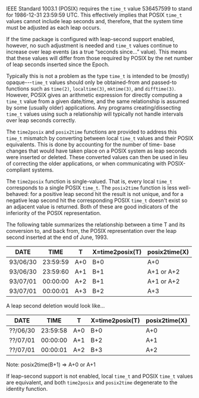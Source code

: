IEEE Standard 1003.1 (POSIX) requires the `time_t` value 536457599 to stand for
1986-12-31 23:59:59 UTC.  This effectively implies that POSIX `time_t` values
cannot include leap seconds and, therefore, that the system time must be
adjusted as each leap occurs.

If the time package is configured with leap-second support enabled, however, no
such adjustment is needed and `time_t` values continue to increase over leap
events (as a true “seconds since...”  value).  This means that these values will
differ from those required by POSIX by the net number of leap seconds inserted
since the Epoch.

Typically this is not a problem as the type `time_t` is intended to be (mostly)
opaque---`time_t` values should only be obtained-from and passed-to functions
such as `time(2)`, `localtime(3)`, `mktime(3)`, and `difftime(3)`.  However,
POSIX gives an arithmetic expression for directly computing a `time_t` value
from a given date/time, and the same relationship is assumed by some (usually
older) applications.  Any programs creating/dissecting `time_t` values using
such a relationship will typically not handle intervals over leap seconds
correctly.

The `time2posix` and `posix2time` functions are provided to address this
`time_t` mismatch by converting between local `time_t` values and their POSIX
equivalents.  This is done by accounting for the number of time- base changes
that would have taken place on a POSIX system as leap seconds were inserted or
deleted.  These converted values can then be used in lieu of correcting the
older applications, or when communicating with POSIX-compliant systems.

The `time2posix` function is single-valued.  That is, every local `time_t`
corresponds to a single POSIX `time_t`.  The `posix2time` function is less
well-behaved: for a positive leap second hit the result is not unique, and for a
negative leap second hit the corresponding POSIX `time_t` doesn't exist so an
adjacent value is returned.  Both of these are good indicators of the
inferiority of the POSIX representation.

The following table summarizes the relationship between a time T and its
conversion to, and back from, the POSIX representation over the leap second
inserted at the end of June, 1993.

| DATE     | TIME     | T   | X=time2posix(T) | posix2time(X)
|----------|----------|-----|-----------------|--------------
| 93/06/30 | 23:59:59 | A+0 | B+0             | A+0
| 93/06/30 | 23:59:60 | A+1 | B+1             | A+1 or A+2
| 93/07/01 | 00:00:00 | A+2 | B+1             | A+1 or A+2
| 93/07/01 | 00:00:01 | A+3 | B+2             | A+3

A leap second deletion would look like...

| DATE     | TIME     | T   | X=time2posix(T) | posix2time(X)
|----------|----------|-----|-----------------|--------------
| ??/06/30 | 23:59:58 | A+0 | B+0             | A+0
| ??/07/01 | 00:00:00 | A+1 | B+2             | A+1
| ??/07/01 | 00:00:01 | A+2 | B+3             | A+2

Note: posix2time(B+1) => A+0 or A+1

If leap-second support is not enabled, local `time_t` and POSIX `time_t` values
are equivalent, and both `time2posix` and `posix2time` degenerate to the
identity function.
